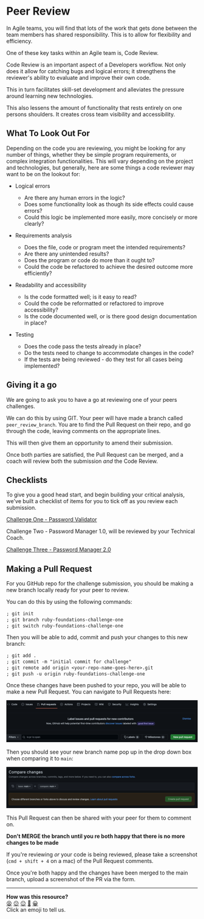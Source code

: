 # Peer Review

In Agile teams, you will find that lots of the work that gets done between the team members has shared responsibility. This is to allow for flexibility and efficiency.

One of these key tasks within an Agile team is, Code Review.

Code Review is an important aspect of a Developers workflow. Not only does it allow for catching bugs and logical errors; it strengthens the reviewer's ability to evaluate and improve their own code. 

This in turn facilitates skill-set development and alleviates the pressure around learning new technologies.

This also lessens the amount of functionality that rests entirely on one persons shoulders. It creates cross team visibility and accessibility.

## What To Look Out For

Depending on the code you are reviewing, you might be looking for any number of things, whether they be simple program requirements, or complex integration functionalities. This will vary depending on the project and technologies, but generally, here are some things a code reviewer may want to be on the lookout for:

- Logical errors
    - Are there any human errors in the logic? 
    - Does some functionality look as though its side effects could cause errors?
    - Could this logic be implemented more easily, more concisely or more clearly?

- Requirements analysis
    - Does the file, code or program meet the intended requirements?
    - Are there any unintended results?
    - Does the program or code do more than it ought to?
    - Could the code be refactored to achieve the desired outcome more efficiently?

- Readability and accessibility
    - Is the code formatted well; is it easy to read?
    - Could the code be reformatted or refactored to improve accessibility?
    - Is the code documented well, or is there good design documentation in place?

- Testing
    - Does the code pass the tests already in place?
    - Do the tests need to change to accommodate changes in the code?
    - If the tests are being reviewed - do they test for all cases being implemented?


## Giving it a go

We are going to ask you to have a go at reviewing one of your peers challenges.

We can do this by using GIT. Your peer will have made a branch called `peer_review_branch`. You are to find the Pull Request on their repo, and go through the code, leaving comments on the appropriate lines.

This will then give them an opportunity to amend their submission.

Once both parties are satisfied, the Pull Request can be merged, and a coach will review both the submission *and* the Code Review.

## Checklists

To give you a good head start, and begin building your critical analysis, we've built a checklist of items for you to tick off as you review each submission.

[Challenge One - Password Validator](./chapter1/challenges/program/CHECKLIST.md)

Challenge Two - Password Manager 1.0, will be reviewed by your Technical Coach.

[Challenge Three - Password Manager 2.0](./chapter3/challenges/program/CHECKLIST.md)

## Making a Pull Request

For you GitHub repo for the challenge submission, you should be making a new branch locally ready for your peer to review.

You can do this by using the following commands:

``` shell
; git init
; git branch ruby-foundations-challenge-one
; git switch ruby-foundations-challenge-one
```

Then you will be able to add, commit and push your changes to this new branch:

```shell
; git add .
; git commit -m "initial commit for challenge"
; git remote add origin <your-repo-name-goes-here>.git
; git push -u origin ruby-foundations-challenge-one
```

Once these changes have been pushed to your repo, you will be able to make a new Pull Request. You can navigate to Pull Requests here:

![Pull Request](./images/pull_request.png)

Then you should see your new branch name pop up in the drop down box when comparing it to `main`:

![Compare Branch](./images/pull_request_branch.png)

This Pull Request can then be shared with your peer for them to comment on. 

**Don't MERGE the branch until you re both happy that there is no more changes to be made**

If you're reviewing *or* your code is being reviewed, please take a screenshot (`cmd + shift + 4` on a mac) of the Pull Request comments.

Once you're both happy and the changes have been merged to the main branch, upload a screenshot of the PR via the form.

<!-- BEGIN GENERATED SECTION DO NOT EDIT -->

---

**How was this resource?**  
[😫](https://airtable.com/shrUJ3t7KLMqVRFKR?prefill_Repository=makersacademy%2Fruby_foundations&prefill_File=PEER_REVIEW.md&prefill_Sentiment=😫) [😕](https://airtable.com/shrUJ3t7KLMqVRFKR?prefill_Repository=makersacademy%2Fruby_foundations&prefill_File=PEER_REVIEW.md&prefill_Sentiment=😕) [😐](https://airtable.com/shrUJ3t7KLMqVRFKR?prefill_Repository=makersacademy%2Fruby_foundations&prefill_File=PEER_REVIEW.md&prefill_Sentiment=😐) [🙂](https://airtable.com/shrUJ3t7KLMqVRFKR?prefill_Repository=makersacademy%2Fruby_foundations&prefill_File=PEER_REVIEW.md&prefill_Sentiment=🙂) [😀](https://airtable.com/shrUJ3t7KLMqVRFKR?prefill_Repository=makersacademy%2Fruby_foundations&prefill_File=PEER_REVIEW.md&prefill_Sentiment=😀)  
Click an emoji to tell us.

<!-- END GENERATED SECTION DO NOT EDIT -->
